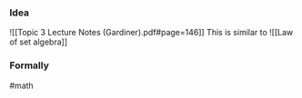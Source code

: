 ### Idea
![[Topic 3 Lecture Notes (Gardiner).pdf#page=146]]
This is similar to ![[Law of set algebra]]
### Formally

#math 



